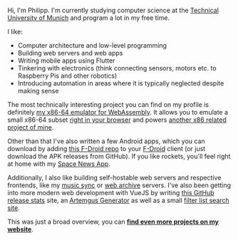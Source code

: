 Hi, I'm Philipp. I'm currently studying computer science at the [Technical University of Munich](https://www.tum.de) and program a lot in my free time.

I like:
* Computer architecture and low-level programming
* Building web servers and web apps
* Writing mobile apps using Flutter
* Tinkering with electronics (think connecting sensors, motors etc. to Raspberry Pis and other robotics)
* Introducing automation in areas where it is typically neglected despite making sense

The most technically interesting project you can find on my profile is definitely [my x86-64 emulator for WebAssembly](https://github.com/xarantolus/ax). It allows you to emulate a small x86-64 subset [right in your browser](https://ax.010.one) and powers [another x86 related project of mine](https://github.com/xarantolus/MemeAssembly-playground-vue).

Other than that I've also written a few Android apps, which you can download by adding [this F-Droid repo](https://github.com/xarantolus/fdroid) to your [F-Droid](https://f-droid.org/) client (or just download the APK releases from GitHub). If you like rockets, you'll feel right at home with my [Space News App](https://github.com/xarantolus/rockit).

Additionally, I also like building self-hostable web servers and respective frontends, like my [music sync](https://github.com/xarantolus/sensibleHub) or [web archive](https://github.com/xarantolus/Collect) servers. I've also been getting into more modern web development with VueJS by writing [this GitHub release stats](https://ghstats.010.one/) site, an [Artemgus Generator](https://artemgus.010.one/) as well as a small [filter list search site](https://filterlists.010.one/).

This was just a broad overview, you can [**find even more projects on my website**](https://010.one).
